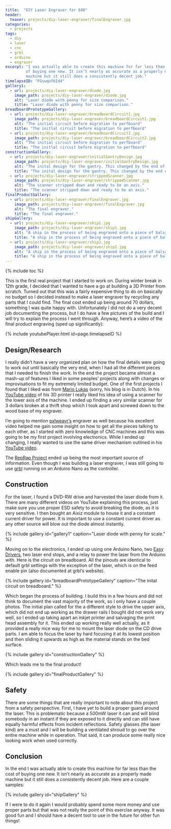 ```yaml
---
title:  "DIY Laser Engraver for $80"
header:
  teaser: projects/diy-laser-engraver/finalEngraver.jpg
categories:
  - projects
tags:
  - diy
  - laser
  - cnc
  - grbl
  - arduino
  - engraver
excerpt: "I was actually able to create this machine for far less than the cost
         of buying one new. It isn’t nearly as accurate as a properly made
         machine but it still does a consistently decent job."
timelapseID: "FGswquf6Id4"
gallery1:
  - url: projects/diy-laser-engraver/diode.jpg
    image_path: projects/diy-laser-engraver/diode.jpg
    alt: "Laser diode with penny for size comparison."
    title: "Laser diode with penny for size comparison."
breadboardPrototypeGallery:
  - url: projects/diy-laser-engraver/breadboardCircuit1.jpg
    image_path: projects/diy-laser-engraver/breadboardCircuit1.jpg
    alt: "The initial circuit before migration to perfboard"
    title: "The initlal circuit before migration to perfboard"
  - url: projects/diy-laser-engraver/breadboardCircuit2.jpg
    image_path: projects/diy-laser-engraver/breadboardCircuit2.jpg
    alt: "The initial circuit before migration to perfboard"
    title: "The initlal circuit before migration to perfboard"
constructionGallery:
  - url: projects/diy-laser-engraver/initialGantryDesign.jpg
    image_path: projects/diy-laser-engraver/initialGantryDesign.jpg
    alt: "The inital design for the gantry. This changed by the end of it all."
    title: "The inital design for the gantry. This changed by the end of it all."
  - url: projects/diy-laser-engraver/strippedScanner.jpg
    image_path: projects/diy-laser-engraver/strippedScanner.jpg
    alt: "The scanner stripped down and ready to be an axis."
    title: "The scanner stripped down and ready to be an axis."
finalProductGallery:
  - url: projects/diy-laser-engraver/finalEngraver.jpg
    image_path: projects/diy-laser-engraver/finalEngraver.jpg
    alt: "The final engraver."
    title: "The final engraver."
shipGallery:
  - url: projects/diy-laser-engraver/ship1.jpg
    image_path: projects/diy-laser-engraver/ship1.jpg
    alt: "A ship in the process of being engraved onto a piece of balsa."
    title: "A ship in the process of being engraved onto a piece of balsa."
  - url: projects/diy-laser-engraver/ship2.jpg
    image_path: projects/diy-laser-engraver/ship2.jpg
    alt: "A ship in the process of being engraved onto a piece of balsa."
    title: "A ship in the process of being engraved onto a piece of balsa."
---
```


{% include toc %}

This is the first real project that I started to work on. During winter break in
12th grade, I decided that I wanted to have a go at building a 3D Printer from
scratch. Turned out that this was a fairly expensive thing to do on basically
no budget so I decided instead to make a laser engraver by recycling any parts
that I could find. The final cost ended up being around 70 dollars, something I
was quite happy with. Unfortunately I did not do a very decent job documenting
the process, but I do have a few pictures of the build and I will try to explain
the process I went through. Anyway, here’s a video of the final product
engraving (sped up significantly):

{% include youtubePlayer.html id=page.timelapseID %}

## Design/Research

I really didn’t have a very organized plan on how the final details were going
to work out until basically the very end, when I had all the different pieces
that I needed to finish the work. In the end the project became almost a mash-up
of features I liked in some peoples’ projects along with changes or
improvisations to fit my extremely limited budget. One of the first projects I
found that I liked was from [Mario Lukas](http://www.mariolukas.de/) (sorry, his
blog is in Dutch). In his [YouTube video](https://www.youtube.com/watch?v=3EZFL9W5wNk)
of his 3D printer I really liked his idea of using a scanner for the lower axis
of the machine. I ended up finding a very similar scanner for 3 dollars broken
at a thrift shop which I took apart and screwed down to the wood base of my
engraver.

I’m going to mention [pxlweavr’s](http://pxlweavr.com/) engraver as well because
his excellent video helped me gain some insight on how to get all the pieces
talking to each other, as I started with zero knowledge of CNC machines and this
was going to be my first project involving electronics. While I ended up
changing, I really wanted to use the same driver mechanism outlined in his
[YouTube video](https://www.youtube.com/watch?v=xxQ33cNIXxU).

The [RepRap Project](http://reprap.org/wiki/Main_Page) ended up being the most
important source of information. Even though I was building a laser engraver, I
was still going to use [grbl](https://github.com/grbl/grbl) running on an
Arduino Nano as the controller.

## Construction

For the laser, I found a DVD-RW drive and harvested the laser diode from it.
There are many different videos on YouTube explaining this process, just make
sure you use proper ESD safety to avoid breaking the diode, as it is very
sensitive. I then bought an Aixiz module to house it and a constant current
driver for power. It is important to use a constant current driver as any other
source will blow out the diode almost instantly.

{% include gallery id="gallery1" caption="Laser diode with penny for scale." %}

Moving on to the electronics, I ended up using one Arduino Nano, two
[Easy Drivers](http://www.schmalzhaus.com/EasyDriver/), two laser end stops, and
a relay to power the laser from the Arduino with. Here is the circuit on
breadboard. All the pinouts are identical to default grbl settings with the
exception of the laser, which is on the feed enable pin (also documented at
grbl’s website).

{% include gallery id="breadboardPrototypeGallery" caption="The inital circuit
on breadboard." %}

Which began the process of building. I build this in a few hours and did not
think to document the vast majority of the work, so I only have a couple photos.
The initial plan called for the a different style to drive the upper axis, which
did not end up working as the drawer rails I bought did not work very well, so I
ended up taking apart an inkjet printer and salvaging the print head assembly
for it. This ended up working really well actually, as it provided a really nice
way for me to mount the laser diode on the CD drive parts. I am able to focus
the laser by hard focusing it at its lowest position and then sliding it upwards
as high as the material stands on the bed surface.

{% include gallery id="constructionGallery" %}

Which leads me to the final product!

{% include gallery id="finalProductGallery" %}

## Safety

There are some things that are really important to note about this project from
a safety perspective. First, I have yet to build a proper guard around the
laser. This is problematic because a 500mW laser it can and will blind somebody
in an instant if they are exposed to it directly and can still have equally
harmful effects from incident reflections. Safety glasses (the laser kind) are a
must and I will be building a ventilated shroud to go over the entire machine
while in operation. That said, it can produce some really nice looking work when
used correctly.

## Conclusion

In the end I was actually able to create this machine for far less than the cost
of buying one new. It isn’t nearly as accurate as a properly made machine but it
still does a consistently decent job. Here are a couple samples:

{% include gallery id="shipGallery" %}

If I were to do it again I would probably spend some more money and use proper
parts but that was not really the point of this exercise anyway. It was good fun
and I should have a decent tool to use in the future for other fun things!
